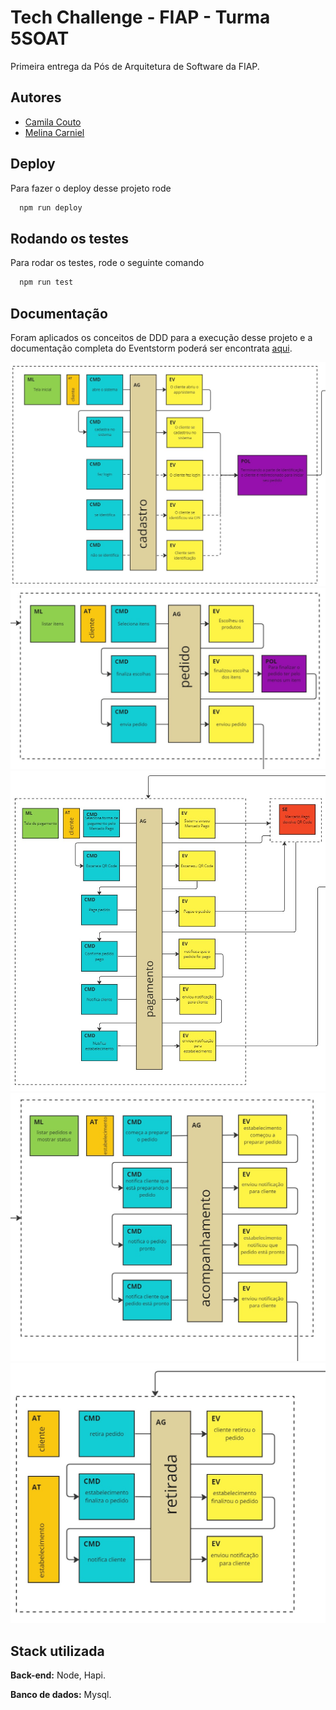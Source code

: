 
# Tech Challenge - FIAP - Turma 5SOAT

Primeira entrega da Pós de Arquitetura de Software da FIAP.


## Autores

- [Camila Couto](https://github.com/miika07)
- [Melina Carniel](https://github.com/melcarniel)


## Deploy

Para fazer o deploy desse projeto rode

```bash
  npm run deploy
```


## Rodando os testes

Para rodar os testes, rode o seguinte comando

```bash
  npm run test
```


## Documentação

Foram aplicados os conceitos de DDD para a execução desse projeto e a documentação completa do Eventstorm poderá ser encontrata [aqui](https://miro.com/app/board/uXjVN6Inkus=/).

![Cadastro](src/assets/eventstorm/cadastro.jpg)
![Pedido](src/assets/eventstorm/pedido.jpg)
![Pagamento](src/assets/eventstorm/pagamento.jpg)
![Acompanhamento](src/assets/eventstorm/acompanhamento.jpg)
![Retirada](src/assets/eventstorm/retirada.jpg)


## Stack utilizada

**Back-end:** Node, Hapi.

**Banco de dados:** Mysql.